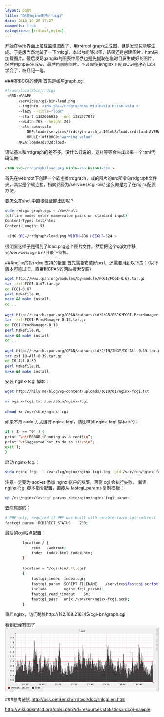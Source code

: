 ```yaml
---
layout: post
title: "配置nginx支持rrdcgi"
date: 2013-10-25 17:27
comments: true
categories: [rrdtool,nginx] 
---
```


开始在web界面上加载监控图表了，用rrdrool graph生成图，但是发现只能够生成。于是想当然地试了一下rrdcgi，本以为能够出图，结果还是创建图片，html来加载图片。最后发现ganglia的图表中居然也是先提取在临时目录生成好的图片，然后用php来生成头，最后再删除图片。不过顺便把nginx下配置CGI程序的知识学会了，权且记一笔。

<!-- more -->

###RRDCGI的使用
首先是编写graph.cgi
```bash
#!/usr/local/bin/rrdcgi
 <RRD::GRAPH
      /services/cgi-bin/load.png
      --imginfo '<IMG SRC=/rrdgraph/%s WIDTH=%lu HEIGHT=%lu >'
      --lazy --title="load"
      --start 1382666836 --end 1382677047
      --width 705 --height 245
      --alt-autoscale
          DEF:load=/services/rrds/yin-arch_ac101eb8/load.rrd:load:AVERAGE
          HRULE:1#ff0000:"warning value"
      AREA:load#3d3d3d:load>
```
语法基本和rrdgraph的差不多，没什么好说的，这样等等会生成出来一个html代码叫做
```html
<IMG SRC=/rrdgraph/load.png WIDTH=786 HEIGHT=324 >
```
首先在webroot下创建一个软连接rrdgraph，成的图片的src所指向rrdgraph文件夹，其实是个软连接，指向路径为/services/cgi-bin/
这么做是为了在nginx配置方便。

要怎么在shell中直接验证能出图呢？
```bash
sudo rrdcgi graph.cgi < /dev/null
(offline mode: enter name=value pairs on standard input)
Content-Type: text/html
Content-Length: 53

 <IMG SRC=/rrdgraph/load.png WIDTH=786 HEIGHT=324 >
```
很明显这样子是得到了load.png这个图片文件。然后把这个cgi文件移到/services/cgi-bin/目录下待机。

###nginx的对rrdcgi支持的配置
首先需要安装好perl，还需要用到以下库：（以下版本可能过旧，直接到CPAN的网站搜索安装）
```bash
wget http://www.cpan.org/modules/by-module/FCGI/FCGI-0.67.tar.gz
tar -zxf FCGI-0.67.tar.gz
cd FCGI-0.67
perl Makefile.PL
make && make install
cd ..

wget http://search.cpan.org/CPAN/authors/id/G/GB/GBJK/FCGI-ProcManager-0.18.tar.gz
tar -zxf FCGI-ProcManager-0.18.tar.gz
cd FCGI-ProcManager-0.18
perl Makefile.PL
make && make install
cd ..

wget http://search.cpan.org/CPAN/authors/id/I/IN/INGY/IO-All-0.39.tar.gz
tar zxf IO-All-0.39.tar.gz
cd IO-All-0.39
perl Makefile.PL
make && make install
```
安装 nginx-fcgi 脚本：
```bash
wget http://hily.me/blog/wp-content/uploads/2010/01/nginx-fcgi.txt

mv nginx-fcgi.txt /usr/sbin/nginx-fcgi

chmod +x /usr/sbin/nginx-fcgi
```
如果不用 sudo 方式运行 nginx-fcgi，请注释掉 nginx-fcgi 脚本中的：
```bash
if ( $> == “0″ ) {
print “\n\tERROR\tRunning as a root!\n”;
print “\tSuggested not to do so !!!\n\n”;
exit 1;
}
```
启动 nginx-fcgi：
```bash
sudo nginx-fcgi -l /var/log/nginx/nginx-fcgi.log -pid /var/run/nginx-fcgi.pid -S /var/run/nginx-fcgi.sock
```

注意一定要为 socket 添加 nginx 帐户的权限，否则 cgi 会执行失败。
新建 nginx-fcgi 脚本指令配置，直接从 fastcgi_params 复制模板：
```bash
cp /etc/nginx/fastcgi_params /etc/nginx/nginx_fcgi_params
```

去除尾部的：
```bash
# PHP only, required if PHP was built with –enable-force-cgi-redirect
fastcgi_param  REDIRECT_STATUS    200;
```

最后的cgi站点配置：
```bash
        location / {
            root   /webroot;
            index  index.html index.htm;
        }

        location ~ ^/cgi-bin/.*\.cgi$
        {
            fastcgi_index  index.cgi;
            fastcgi_param  SCRIPT_FILENAME    /services$fastcgi_script_name;
            include        nginx_fcgi_params;
            fastcgi_read_timeout    5m;
            fastcgi_pass   unix:/var/run/nginx-fcgi.sock;
        }
```
重启nginx，访问地址http://192.168.216.145/cgi-bin/graph.cgi

看到已经有图了
![Alt text](/images/evoup/rrdtool_load_graph2.png)







###参考链接
http://oss.oetiker.ch/rrdtool/doc/rrdcgi.en.html

http://wiki.qpsmtpd.org/doku.php?id=resources:statistics:rrdcgi-sample
